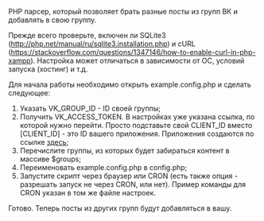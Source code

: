 PHP парсер, который позволяет брать разные посты из групп ВК и добавлять в свою группу.

Прежде всего проверьте, включен ли SQLite3 (http://php.net/manual/ru/sqlite3.installation.php) и cURL (https://stackoverflow.com/questions/1347146/how-to-enable-curl-in-php-xampp). Настройка может отличаться в зависимости от ОС, условий запуска (хостинг) и т.д.

Для начала работы необходимо открыть example.config.php и сделать следующее:

1. Указать VK_GROUP_ID - ID своей группы;
2. Получить VK_ACCESS_TOKEN. В настройках уже указана ссылка, по которой нужно перейти. Просто подставьте свой CLIENT_ID вместо [CLIENT_ID] - это ID вашего приложения. Приложения создаются по ссылке [здесь](https://vk.com/apps?act=manage);
3. Перечислите группы, из которых будет забираться контент в массиве $groups;
4. Переименовать example.config.php в config.php;
5. Запустите скрипт через браузер или CRON (есть также опция - разрешать запуск не через CRON, или нет). Пример команды для CRON указан в том же файле настроек.

Готово. Теперь посты из других групп будут добавляться в вашу.